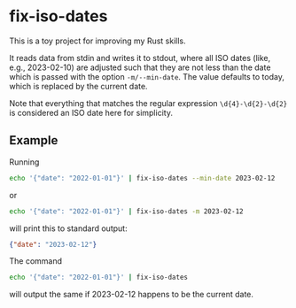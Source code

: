 # fix-iso-dates

This is a toy project for improving my Rust skills.

It reads data from stdin and writes it to stdout, where all ISO dates (like, e.g., 2023-02-10) are adjusted such that
they are not less than the date which is passed with the option `-m/--min-date`. The value defaults to today, which is
replaced by the current date.

Note that everything that matches the regular expression `\d{4}-\d{2}-\d{2}` is considered an ISO date here for
simplicity.

## Example
Running 
```bash
echo '{"date": "2022-01-01"}' | fix-iso-dates --min-date 2023-02-12
```
or
```bash
echo '{"date": "2022-01-01"}' | fix-iso-dates -m 2023-02-12
```
will print this to standard output:
```json
{"date": "2023-02-12"}
```
The command
```bash
echo '{"date": "2022-01-01"}' | fix-iso-dates
```
will output the same if 2023-02-12 happens to be the current date.
